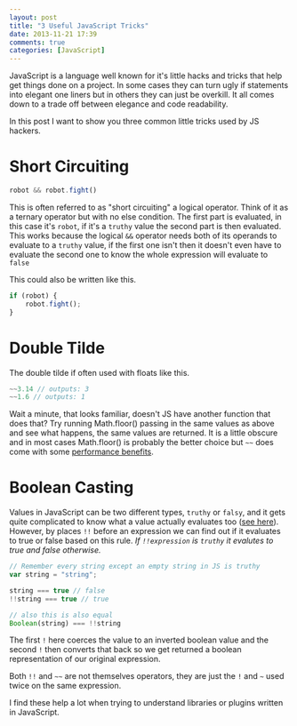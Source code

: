 ```yaml
---
layout: post
title: "3 Useful JavaScript Tricks"
date: 2013-11-21 17:39
comments: true
categories: [JavaScript]
---
```


JavaScript is a language well known for it's little hacks and tricks that help get things done on a project. In some cases they can turn ugly if statements into elegant one liners but in others they can just be overkill. It all comes down to a trade off between elegance and code readability.

In this post I want to show you three common little tricks used by JS hackers.

# Short Circuiting

``` javascript
robot && robot.fight()
```

This is often referred to as "short circuiting" a logical operator. Think of it as a ternary operator but with no else condition. The first part is evaluated, in this case it's `robot`, if it's a `truthy` value the second part is then evaluated. This works because the logical `&&` operator needs both of its operands to evaluate to a `truthy` value, if the first one isn't then it doesn't even have to evaluate the second one to know the whole expression will evaluate to `false`

This could also be written like this.

``` javascript
if (robot) {
	robot.fight();
}
```

# Double Tilde

The double tilde if often used with floats like this.

``` javascript
~~3.14 // outputs: 3
~~1.6 // outputs: 1
```

Wait a minute, that looks familiar, doesn't JS have another function that does that? Try running Math.floor() passing in the same values as above and see what happens, the same values are returned. It is a little obscure and in most cases Math.floor() is probably the better choice but `~~` does come with some [performance benefits](http://jsperf.com/tilde-vs-floor).

# Boolean Casting

Values in JavaScript can be two different types, `truthy` or `falsy`, and it gets quite complicated to know what a value actually evaluates too ([see here](http://www.sitepoint.com/javascript-truthy-falsy/)). However, by places `!!` before an expression we can find out if it evaluates to true or false based on this rule. *If `!!expression` is `truthy` it evalutes to true and false otherwise.*

``` javascript
// Remember every string except an empty string in JS is truthy
var string = "string";

string === true // false
!!string === true // true

// also this is also equal
Boolean(string) === !!string
```

The first `!` here coerces the value to an inverted boolean value and the second `!` then converts that back so we get returned a boolean representation of our original expression.

Both `!!` and `~~` are not themselves operators, they are just the `!` and `~` used twice on the same expression.

I find these help a lot when trying to understand libraries or plugins written in JavaScript.





